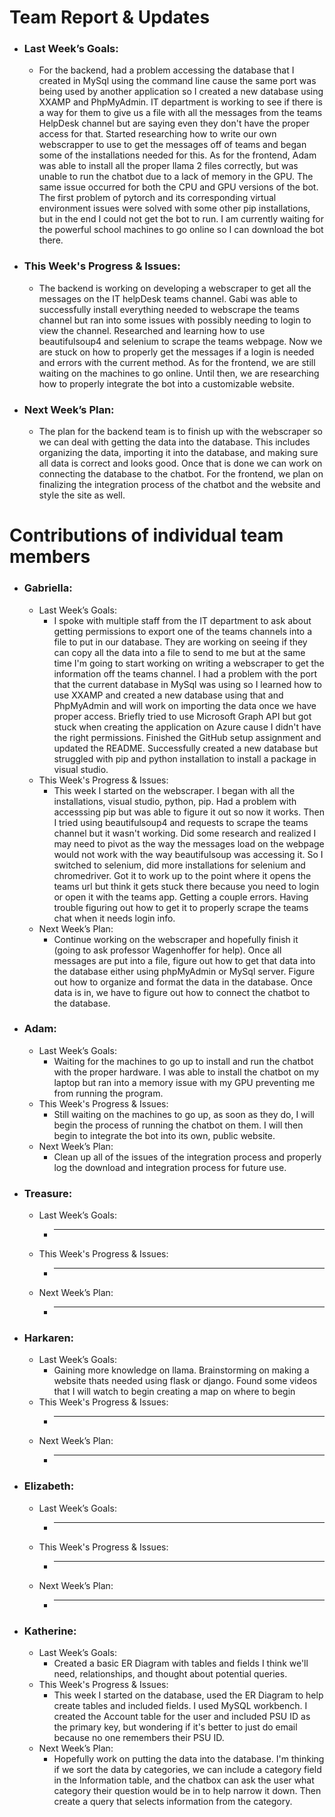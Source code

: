 # Team Report & Updates
  - ### Last Week’s Goals:
      -  For the backend, had a problem accessing the database that I created in MySql using the command line cause the same port was being used by another application so I created a new database using XXAMP and PhpMyAdmin. IT department is working to see if there is a way for them to give us a file with all the messages from the teams HelpDesk channel but are saying even they don't have the proper access for that. Started researching how to write our own webscrapper to use to get the messages off of teams and began some of the installations needed for this. As for the frontend, Adam was able to install all the proper llama 2 files correctly, but was unable to run the chatbot due to a lack of memory in the GPU. The same issue occurred for both the CPU and GPU versions of the bot. The first problem of pytorch and its corresponding virtual environment issues were solved with some other pip installations, but in the end I could not get the bot to run. I am currently waiting for the powerful school machines to go online so I can download the bot there.
  - ### This Week's Progress & Issues:
      -  The backend is working on developing a webscraper to get all the messages on the IT helpDesk teams channel. Gabi was able to successfully install everything needed to webscrape the teams channel but ran into some issues with possibly needing to login to view the channel. Researched and learning how to use beautifulsoup4 and selenium to scrape the teams webpage. Now we are stuck on how to properly get the messages if a login is needed and errors with the current method. As for the frontend, we are still waiting on the machines to go online. Until then, we are researching how to properly integrate the bot into a customizable website.
  - ### Next Week’s Plan:
      -  The plan for the backend team is to finish up with the webscraper so we can deal with getting the data into the database. This includes organizing the data, importing it into the database, and making sure all data is correct and looks good. Once that is done we can work on connecting the database to the chatbot. For the frontend, we plan on finalizing the integration process of the chatbot and the website and style the site as well. 
# Contributions of individual team members
  - ### Gabriella:
      - Last Week’s Goals:
          -  I spoke with multiple staff from the IT department to ask about getting permissions to export one of the teams channels into a file to put in our database. They are working on seeing if they can copy all the data into a file to send to me but at the same time I'm going to start working on writing a webscraper to get the information off the teams channel. I had a problem with the port that the current database in MySql was using so I learned how to use XXAMP and created a new database using that and PhpMyAdmin and will work on importing the data once we have proper access. Briefly tried to use Microsoft Graph API but got stuck when creating the application on Azure cause I didn't have the right permissions. Finished the GitHub setup assignment and updated the README. Successfully created a new database but struggled with pip and python installation to install a package in visual studio.
      - This Week's Progress & Issues:
          -  This week I started on the webscraper. I began with all the installations, visual studio, python, pip. Had a problem with accesssing pip but was able to figure it out so now it works. Then I tried using beautifulsoup4 and requests to scrape the teams channel but it wasn't working. Did some research and realized I may need to pivot as the way the messages load on the webpage would not work with the way beautifulsoup was accessing it. So I switched to selenium, did more installations for selenium and chromedriver. Got it to work up to the point where it opens the teams url but think it gets stuck there because you need to login or open it with the teams app. Getting a couple errors. Having trouble figuring out how to get it to properly scrape the teams chat when it needs login info. 
      - Next Week’s Plan:
          -  Continue working on the webscraper and hopefully finish it (going to ask professor Wagenhoffer for help). Once all messages are put into a file, figure out how to get that data into the database either using phpMyAdmin or MySql server. Figure out how to organize and format the data in the database. Once data is in, we have to figure out how to connect the chatbot to the database.
  
  - ### Adam:
      - Last Week’s Goals:
          -  Waiting for the machines to go up to install and run the chatbot with the proper hardware. I was able to install the chatbot on my laptop but ran into a memory issue with my GPU preventing me from running the program.
      - This Week's Progress & Issues:
          -  Still waiting on the machines to go up, as soon as they do, I will begin the process of running the chatbot on them. I will then begin to integrate the bot into its own, public website.
      - Next Week’s Plan:
          -  Clean up all of the issues of the integration process and properly log the download and integration process for future use.
        
  - ### Treasure:
      - Last Week’s Goals:
          -  ________________________________________________________________
      - This Week's Progress & Issues:
          -  ________________________________________________________________
      - Next Week’s Plan:
          -  ________________________________________________________________
          
  - ### Harkaren:
      - Last Week’s Goals:
          -  Gaining more knowledge on llama. Brainstorming on making a website thats needed using flask or django. Found some videos that I will watch to begin creating a map on where to begin
      - This Week's Progress & Issues:
          -  ________________________________________________________________
      - Next Week’s Plan:
          -  ________________________________________________________________
        
  - ### Elizabeth:
      - Last Week’s Goals:
          -  ________________________________________________________________
      - This Week's Progress & Issues:
          -  ________________________________________________________________
      - Next Week’s Plan:
          -  ________________________________________________________________
        
  - ### Katherine:
      - Last Week’s Goals:
          -  Created a basic ER Diagram with tables and fields I think we'll need, relationships, and thought about potential queries.
      - This Week's Progress & Issues:
          -  This week I started on the database, used the ER Diagram to help create tables and included fields. I used MySQL workbench. I created the Account table for the user and included PSU ID as the primary key, but wondering if it's better to just do email because no one remembers their PSU ID. 
      - Next Week’s Plan:
          -  Hopefully work on putting the data into the database. I'm thinking if we sort the data by categories, we can include a category field in the Information table, and the chatbox can ask the user what category their question would be in to help narrow it down. Then create a query that selects information from the category.
